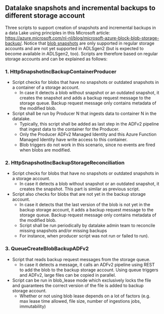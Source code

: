 ## Datalake snapshots and incremental backups to different storage account
Three scripts to support creation of snapshots and incremental backups in a data Lake using principles in this Microsoft article: https://azure.microsoft.com/nl-nl/blog/microsoft-azure-block-blob-storage-backup/. Notice that [blob snapshots](https://docs.microsoft.com/en-us/rest/api/storageservices/creating-a-snapshot-of-a-blob) are only supported in regular storage accounts and are not yet supported in ADLSgen2 (but is expected to become available in ADLSgen2, too). Scripts are therefore based on regular storage accounts and can be explained as follows:

### 1. HttpSnapshotIncBackupContainerProducer
* Script checks for blobs that have no snapshots or outdated snapshots in a container of a storage account. 
  * In case it detects a blob without snapshot or an outdated snapshot, it creates the snapshot and adds a backup request message to the storage queue. Backup request message only contains metadata of the modified blob.
* Script shall be run by Producer N that ingests data to container N in the datalake. 
  * Typically, this script shall be added as last step in the ADFv2 pipeline that ingest data to the container for the Producer. 
  * Only the Producer ADFv2 Managed Identity and this Azure Function Managed Identity have write access to this container. 
  * Blob triggers do not work in this scenario, since no events are fired when blobs are modified.

### 2. HttpSnapshotIncBackupStorageReconciliation
* Script checks for blobs that have no snapshots or outdated snapshots in a storage account. 
  * In case it detects a blob without snapshot or an outdated snapshot, it creates the snapshot. This part is similar as previous script.
* Script also checks for blobs that are not yet in the backup storage account. 
  * In case it detects that the last version of the blob is not yet in the backup storage account, it adds a backup request message to the storage queue. Backup request message only contains metadata of the modified blob.
  * Script shall be run periodically by datalake admin team to reconcile missing snapshots and/or missing backups 
  * For instance, when producer script was not run or failed to run).

### 3. QueueCreateBlobBackupADFv2
* Script that reads backup request messages from the storage queue. 
  * In case it detects a message, it calls an ADFv2 pipeline using REST to add the blob to the backup storage account. Using queue triggers and ADFv2, large files can be copied in parallel.
* Script can be run in blob_lease mode which exclusively locks the file and guarantees the correct version of the file is added to backup storage account.
  * Whether or not using blob lease depends on a lot of factors (e.g. max lease time allowed, file size, number of ingestions jobs, immutability)
